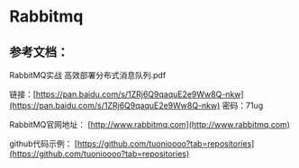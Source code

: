 # Rabbitmq

## 参考文档：

RabbitMQ实战  高效部署分布式消息队列.pdf

链接：[https://pan.baidu.com/s/1ZRj6Q9qaquE2e9Ww8Q-nkw](https://pan.baidu.com/s/1ZRj6Q9qaquE2e9Ww8Q-nkw) 密码：71ug

RabbitMQ官网地址：    [http://www.rabbitmq.com](http://www.rabbitmq.com)



github代码示例： [https://github.com/tuonioooo?tab=repositories](https://github.com/tuonioooo?tab=repositories)


